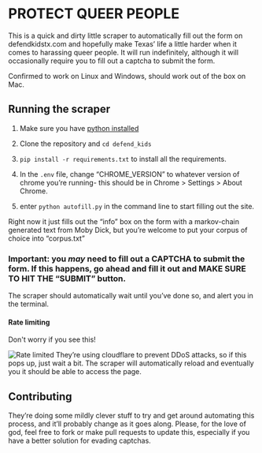 # PROTECT QUEER PEOPLE

This is a quick and dirty little scraper to automatically fill out the form on defendkidstx.com and hopefully make Texas’ life a little harder when it comes to harassing queer people. It will run indefinitely, although it will occasionally require you to fill out a captcha to submit the form. 

Confirmed to work on Linux and Windows, should work out of the box on Mac. 

## Running the scraper
1. Make sure you have [python installed](https://realpython.com/installing-python/)

2. Clone the repository and `cd defend_kids`

3. `pip install -r requirements.txt` to install all the requirements.

4. In the `.env` file, change “CHROME_VERSION” to whatever version of chrome you’re running- this should be in Chrome > Settings > About Chrome.

5. enter `python autofill.py` in the command line to start filling out the site. 

Right now it just fills out the “info” box on the form with a markov-chain generated text from Moby Dick, but you’re welcome to put your corpus of choice into “corpus.txt”


### Important: you *may* need to fill out a CAPTCHA to submit the form. If this happens, go ahead and fill it out and MAKE SURE TO HIT THE “SUBMIT” button.

The scraper should automatically wait until you’ve done so, and alert you in the terminal.

#### Rate limiting

Don't worry if you see this! 

![Rate limited](./blocked.png)
They’re using cloudflare to prevent DDoS attacks, so if this pops up, just wait a bit. The scraper will automatically reload and eventually you it should be able to access the page.






##  Contributing

They’re doing some mildly clever stuff to try and get around automating this process, and it’ll probably change as it goes along. Please, for the love of god, feel free to fork or make pull requests to update this, especially if you have a better solution for evading captchas.

